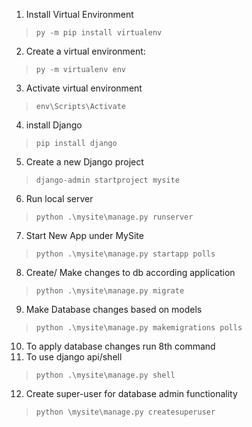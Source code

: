 1. Install Virtual Environment
>`py -m pip install virtualenv`
2. Create a virtual environment:
>`py -m virtualenv env`
3. Activate virtual environment
>`env\Scripts\Activate`
4. install Django
>`pip install django`
5. Create a new Django project
>`django-admin startproject mysite`
6. Run local server
>`python .\mysite\manage.py runserver`
7. Start New App under MySite
>`python .\mysite\manage.py startapp polls`
8. Create/ Make changes to db according application
>`python .\mysite\manage.py migrate`
9. Make Database changes based on models
>`python .\mysite\manage.py makemigrations polls`
10. To apply database changes run 8th command
11. To use django api/shell
>`python .\mysite\manage.py shell`
12. Create super-user for database admin functionality
>`python \mysite\manage.py createsuperuser`
